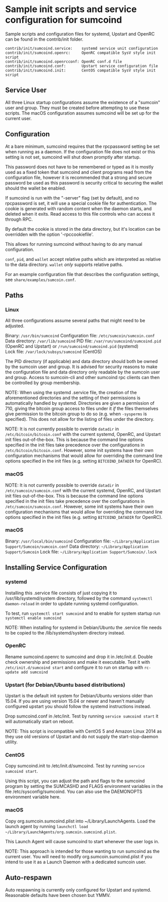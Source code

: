 Sample init scripts and service configuration for sumcoind
==========================================================

Sample scripts and configuration files for systemd, Upstart and OpenRC
can be found in the contrib/init folder.

    contrib/init/sumcoind.service:    systemd service unit configuration
    contrib/init/sumcoind.openrc:     OpenRC compatible SysV style init script
    contrib/init/sumcoind.openrcconf: OpenRC conf.d file
    contrib/init/sumcoind.conf:       Upstart service configuration file
    contrib/init/sumcoind.init:       CentOS compatible SysV style init script

Service User
---------------------------------

All three Linux startup configurations assume the existence of a "sumcoin" user
and group.  They must be created before attempting to use these scripts.
The macOS configuration assumes sumcoind will be set up for the current user.

Configuration
---------------------------------

At a bare minimum, sumcoind requires that the rpcpassword setting be set
when running as a daemon.  If the configuration file does not exist or this
setting is not set, sumcoind will shut down promptly after startup.

This password does not have to be remembered or typed as it is mostly used
as a fixed token that sumcoind and client programs read from the configuration
file, however it is recommended that a strong and secure password be used
as this password is security critical to securing the wallet should the
wallet be enabled.

If sumcoind is run with the "-server" flag (set by default), and no rpcpassword is set,
it will use a special cookie file for authentication. The cookie is generated with random
content when the daemon starts, and deleted when it exits. Read access to this file
controls who can access it through RPC.

By default the cookie is stored in the data directory, but it's location can be overridden
with the option '-rpccookiefile'.

This allows for running sumcoind without having to do any manual configuration.

`conf`, `pid`, and `wallet` accept relative paths which are interpreted as
relative to the data directory. `wallet` *only* supports relative paths.

For an example configuration file that describes the configuration settings,
see `share/examples/sumcoin.conf`.

Paths
---------------------------------

### Linux

All three configurations assume several paths that might need to be adjusted.

Binary:              `/usr/bin/sumcoind`
Configuration file:  `/etc/sumcoin/sumcoin.conf`
Data directory:      `/var/lib/sumcoind`
PID file:            `/var/run/sumcoind/sumcoind.pid` (OpenRC and Upstart) or `/run/sumcoind/sumcoind.pid` (systemd)  
Lock file:           `/var/lock/subsys/sumcoind` (CentOS)

The PID directory (if applicable) and data directory should both be owned by the
sumcoin user and group. It is advised for security reasons to make the
configuration file and data directory only readable by the sumcoin user and
group. Access to sumcoin-cli and other sumcoind rpc clients can then be
controlled by group membership.

NOTE: When using the systemd .service file, the creation of the aforementioned
directories and the setting of their permissions is automatically handled by
systemd. Directories are given a permission of 710, giving the bitcoin group
access to files under it _if_ the files themselves give permission to the
bitcoin group to do so (e.g. when `-sysperms` is specified). This does not allow
for the listing of files under the directory.

NOTE: It is not currently possible to override `datadir` in
`/etc/bitcoin/bitcoin.conf` with the current systemd, OpenRC, and Upstart init
files out-of-the-box. This is because the command line options specified in the
init files take precedence over the configurations in
`/etc/bitcoin/bitcoin.conf`. However, some init systems have their own
configuration mechanisms that would allow for overriding the command line
options specified in the init files (e.g. setting `BITCOIND_DATADIR` for
OpenRC).

### macOS

NOTE: It is not currently possible to override `datadir` in
`/etc/sumcoin/sumcoin.conf` with the current systemd, OpenRC, and Upstart init
files out-of-the-box. This is because the command line options specified in the
init files take precedence over the configurations in
`/etc/sumcoin/sumcoin.conf`. However, some init systems have their own
configuration mechanisms that would allow for overriding the command line
options specified in the init files (e.g. setting `BITCOIND_DATADIR` for
OpenRC).

### macOS

Binary:              `/usr/local/bin/sumcoind`
Configuration file:  `~/Library/Application Support/Sumcoin/sumcoin.conf`
Data directory:      `~/Library/Application Support/Sumcoin`
Lock file:           `~/Library/Application Support/Sumcoin/.lock`

Installing Service Configuration
-----------------------------------

### systemd

Installing this .service file consists of just copying it to
/usr/lib/systemd/system directory, followed by the command
`systemctl daemon-reload` in order to update running systemd configuration.

To test, run `systemctl start sumcoind` and to enable for system startup run
`systemctl enable sumcoind`

NOTE: When installing for systemd in Debian/Ubuntu the .service file needs to be copied to the /lib/systemd/system directory instead.

### OpenRC

Rename sumcoind.openrc to sumcoind and drop it in /etc/init.d.  Double
check ownership and permissions and make it executable.  Test it with
`/etc/init.d/sumcoind start` and configure it to run on startup with
`rc-update add sumcoind`

### Upstart (for Debian/Ubuntu based distributions)

Upstart is the default init system for Debian/Ubuntu versions older than 15.04. If you are using version 15.04 or newer and haven't manually configured upstart you should follow the systemd instructions instead.

Drop sumcoind.conf in /etc/init.  Test by running `service sumcoind start`
it will automatically start on reboot.

NOTE: This script is incompatible with CentOS 5 and Amazon Linux 2014 as they
use old versions of Upstart and do not supply the start-stop-daemon utility.

### CentOS

Copy sumcoind.init to /etc/init.d/sumcoind. Test by running `service sumcoind start`.

Using this script, you can adjust the path and flags to the sumcoind program by
setting the SUMCASHD and FLAGS environment variables in the file
/etc/sysconfig/sumcoind. You can also use the DAEMONOPTS environment variable here.

### macOS

Copy org.sumcoin.sumcoind.plist into ~/Library/LaunchAgents. Load the launch agent by
running `launchctl load ~/Library/LaunchAgents/org.sumcoin.sumcoind.plist`.

This Launch Agent will cause sumcoind to start whenever the user logs in.

NOTE: This approach is intended for those wanting to run sumcoind as the current user.
You will need to modify org.sumcoin.sumcoind.plist if you intend to use it as a
Launch Daemon with a dedicated sumcoin user.

Auto-respawn
-----------------------------------

Auto respawning is currently only configured for Upstart and systemd.
Reasonable defaults have been chosen but YMMV.
